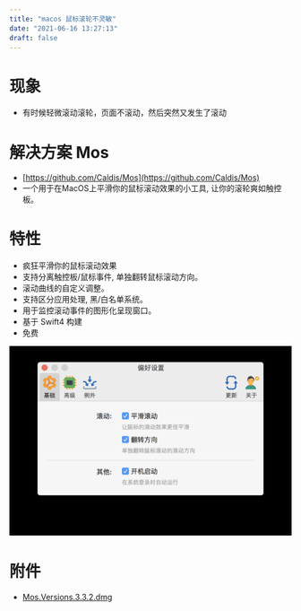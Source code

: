 ```yaml
---
title: "macos 鼠标滚轮不灵敏"
date: "2021-06-16 13:27:13"
draft: false
---
```


# 现象
- 有时候轻微滚动滚轮，页面不滚动，然后突然又发生了滚动


# 解决方案 Mos

- [https://github.com/Caldis/Mos](https://github.com/Caldis/Mos)
- 一个用于在MacOS上平滑你的鼠标滚动效果的小工具, 让你的滚轮爽如触控板。


# 特性

- 疯狂平滑你的鼠标滚动效果
- 支持分离触控板/鼠标事件, 单独翻转鼠标滚动方向。
- 滚动曲线的自定义调整。
- 支持区分应用处理, 黑/白名单系统。
- 用于监控滚动事件的图形化呈现窗口。
- 基于 Swift4 构建
- 免费

![](2022-10-29-20-03-32.png)

# 附件

- [Mos.Versions.3.3.2.dmg](https://www.yuque.com/attachments/yuque/0/2021/dmg/280451/1623822116414-4ccce626-c13b-4ca2-8a10-2a8507129796.dmg?_lake_card=%7B%22src%22%3A%22https%3A%2F%2Fwww.yuque.com%2Fattachments%2Fyuque%2F0%2F2021%2Fdmg%2F280451%2F1623822116414-4ccce626-c13b-4ca2-8a10-2a8507129796.dmg%22%2C%22name%22%3A%22Mos.Versions.3.3.2.dmg%22%2C%22size%22%3A8382156%2C%22type%22%3A%22%22%2C%22ext%22%3A%22dmg%22%2C%22status%22%3A%22done%22%2C%22taskId%22%3A%22ue30d0bab-2102-4a8d-9dfb-35e097e9e49%22%2C%22taskType%22%3A%22upload%22%2C%22id%22%3A%22ubff29e7c%22%2C%22card%22%3A%22file%22%7D)

